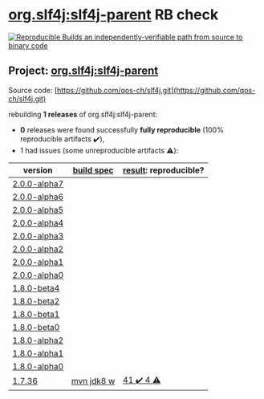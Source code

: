 [org.slf4j:slf4j-parent](https://search.maven.org/artifact/org.slf4j/slf4j-parent/) RB check
=======

[![Reproducible Builds](https://reproducible-builds.org/images/logos/rb.svg) an independently-verifiable path from source to binary code](https://reproducible-builds.org/)

## Project: [org.slf4j:slf4j-parent](https://search.maven.org/artifact/org.slf4j/slf4j-parent/)

Source code: [https://github.com/qos-ch/slf4j.git](https://github.com/qos-ch/slf4j.git)

rebuilding **1 releases** of org.slf4j:slf4j-parent:
- **0** releases were found successfully **fully reproducible** (100% reproducible artifacts :heavy_check_mark:),
- 1 had issues (some unreproducible artifacts :warning:):

| version | [build spec](BUILDSPEC.md) | [result](https://reproducible-builds.org/docs/jvm/): reproducible? |
| -- | --------- | ------ |
| [2.0.0-alpha7](https://search.maven.org/artifact/org.simplify4u/slf4j-mock/2.0.0-alpha7/pom) | | |
| [2.0.0-alpha6](https://search.maven.org/artifact/org.simplify4u/slf4j-mock/2.0.0-alpha6/pom) | | |
| [2.0.0-alpha5](https://search.maven.org/artifact/org.simplify4u/slf4j-mock/2.0.0-alpha5/pom) | | |
| [2.0.0-alpha4](https://search.maven.org/artifact/org.simplify4u/slf4j-mock/2.0.0-alpha4/pom) | | |
| [2.0.0-alpha3](https://search.maven.org/artifact/org.simplify4u/slf4j-mock/2.0.0-alpha3/pom) | | |
| [2.0.0-alpha2](https://search.maven.org/artifact/org.simplify4u/slf4j-mock/2.0.0-alpha2/pom) | | |
| [2.0.0-alpha1](https://search.maven.org/artifact/org.simplify4u/slf4j-mock/2.0.0-alpha1/pom) | | |
| [2.0.0-alpha0](https://search.maven.org/artifact/org.simplify4u/slf4j-mock/2.0.0-alpha0/pom) | | |
| [1.8.0-beta4](https://search.maven.org/artifact/org.simplify4u/slf4j-mock/1.8.0-beta4/pom) | | |
| [1.8.0-beta2](https://search.maven.org/artifact/org.simplify4u/slf4j-mock/1.8.0-beta2/pom) | | |
| [1.8.0-beta1](https://search.maven.org/artifact/org.simplify4u/slf4j-mock/1.8.0-beta1/pom) | | |
| [1.8.0-beta0](https://search.maven.org/artifact/org.simplify4u/slf4j-mock/1.8.0-beta0/pom) | | |
| [1.8.0-alpha2](https://search.maven.org/artifact/org.simplify4u/slf4j-mock/1.8.0-alpha2/pom) | | |
| [1.8.0-alpha1](https://search.maven.org/artifact/org.simplify4u/slf4j-mock/1.8.0-alpha1/pom) | | |
| [1.8.0-alpha0](https://search.maven.org/artifact/org.simplify4u/slf4j-mock/1.8.0-alpha0/pom) | | |
| [1.7.36](https://search.maven.org/artifact/org.slf4j/slf4j-parent/1.7.36/pom) | [mvn jdk8 w](slf4j-1.7.36.buildspec) | [41 :heavy_check_mark:  4 :warning:](slf4j-parent-1.7.36.buildcompare) |
